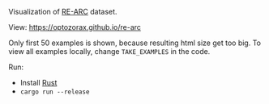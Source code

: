 Visualization of [RE-ARC](https://github.com/michaelhodel/re-arc/) dataset.

View: https://optozorax.github.io/re-arc

Only first 50 examples is shown, because resulting html size get too big. To view all examples locally, change `TAKE_EXAMPLES` in the code.

Run:
* Install [Rust](https://www.rust-lang.org/learn/get-started)
* `cargo run --release`

